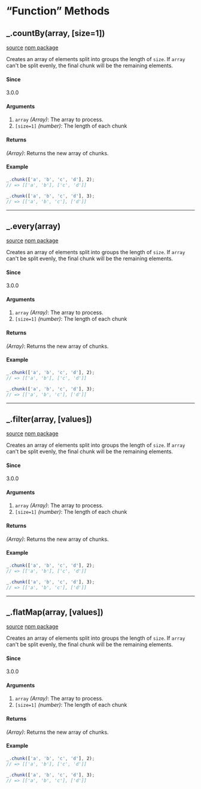 # &#x201C;Function&#x201D; Methods

## _.countBy(array, [size=1])
<p><a href="https://github.com/lodash/lodash/blob/4.17.11/lodash.js#L6841">source</a> <a href="https://www.npmjs.com/package/lodash.chunk">npm package</a></p>
<p>Creates an array of elements split into groups the length of <code>size</code>.
If <code>array</code> can&apos;t be split evenly, the final chunk will be the remaining
elements.</p>
<h4>Since</h4>
<p>3.0.0</p>
<h4>Arguments</h4>
<ol>
<li><code>array</code> <em>(Array)</em>: The array to process.</li>
<li><code>[size=1]</code> <em>(number)</em>: The length of each chunk</li>
</ol>
<h4>Returns</h4>
<p><em>(Array)</em>: Returns the new array of chunks.</p>
<h4>Example</h4>

```js
_.chunk(['a', 'b', 'c', 'd'], 2);
// => [['a', 'b'], ['c', 'd']]
 
_.chunk(['a', 'b', 'c', 'd'], 3);
// => [['a', 'b', 'c'], ['d']]
```

<hr>

## _.every(array)
<p><a href="https://github.com/lodash/lodash/blob/4.17.11/lodash.js#L6841">source</a> <a href="https://www.npmjs.com/package/lodash.chunk">npm package</a></p>
<p>Creates an array of elements split into groups the length of <code>size</code>.
If <code>array</code> can&apos;t be split evenly, the final chunk will be the remaining
elements.</p>
<h4>Since</h4>
<p>3.0.0</p>
<h4>Arguments</h4>
<ol>
<li><code>array</code> <em>(Array)</em>: The array to process.</li>
<li><code>[size=1]</code> <em>(number)</em>: The length of each chunk</li>
</ol>
<h4>Returns</h4>
<p><em>(Array)</em>: Returns the new array of chunks.</p>
<h4>Example</h4>

```js
_.chunk(['a', 'b', 'c', 'd'], 2);
// => [['a', 'b'], ['c', 'd']]
 
_.chunk(['a', 'b', 'c', 'd'], 3);
// => [['a', 'b', 'c'], ['d']]
```

<hr>

## _.filter(array, [values])
<p><a href="https://github.com/lodash/lodash/blob/4.17.11/lodash.js#L6841">source</a> <a href="https://www.npmjs.com/package/lodash.chunk">npm package</a></p>
<p>Creates an array of elements split into groups the length of <code>size</code>.
If <code>array</code> can&apos;t be split evenly, the final chunk will be the remaining
elements.</p>
<h4>Since</h4>
<p>3.0.0</p>
<h4>Arguments</h4>
<ol>
<li><code>array</code> <em>(Array)</em>: The array to process.</li>
<li><code>[size=1]</code> <em>(number)</em>: The length of each chunk</li>
</ol>
<h4>Returns</h4>
<p><em>(Array)</em>: Returns the new array of chunks.</p>
<h4>Example</h4>

```js
_.chunk(['a', 'b', 'c', 'd'], 2);
// => [['a', 'b'], ['c', 'd']]
 
_.chunk(['a', 'b', 'c', 'd'], 3);
// => [['a', 'b', 'c'], ['d']]
```

<hr>

## _.flatMap(array, [values])
<p><a href="https://github.com/lodash/lodash/blob/4.17.11/lodash.js#L6841">source</a> <a href="https://www.npmjs.com/package/lodash.chunk">npm package</a></p>
<p>Creates an array of elements split into groups the length of <code>size</code>.
If <code>array</code> can&apos;t be split evenly, the final chunk will be the remaining
elements.</p>
<h4>Since</h4>
<p>3.0.0</p>
<h4>Arguments</h4>
<ol>
<li><code>array</code> <em>(Array)</em>: The array to process.</li>
<li><code>[size=1]</code> <em>(number)</em>: The length of each chunk</li>
</ol>
<h4>Returns</h4>
<p><em>(Array)</em>: Returns the new array of chunks.</p>
<h4>Example</h4>

```js
_.chunk(['a', 'b', 'c', 'd'], 2);
// => [['a', 'b'], ['c', 'd']]
 
_.chunk(['a', 'b', 'c', 'd'], 3);
// => [['a', 'b', 'c'], ['d']]
```